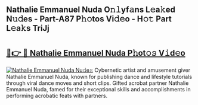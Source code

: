 ## Nathalie Emmanuel Nuda O𝚗𝚕yf𝚊ns L𝚎a𝚔ed N𝚞𝚍es - Part-A87 P𝚑𝚘tos Vi𝚍𝚎o - H𝚘𝚝 Part L𝚎a𝚔s TriJj

# <h2><a href="http://kf5f9z.oniu.top/?m=Nathalie+Emmanuel+Nuda">🔗👉 🔴 Nathalie Emmanuel Nuda P𝚑ot𝚘𝚜 V𝚒d𝚎o</a></h2>

[![Nathalie Emmanuel Nuda Nu𝚍e𝚜](https://i.imgur.com/0qMVB7G.gif)](http://kf5f9z.oniu.top/?m=Nathalie+Emmanuel+Nuda)
Cybernetic artist and amusement giver Nathalie Emmanuel Nuda, known for publishing dance and lifestyle tutorials through viral dance moves and short clips. Gifted acrobat partner Nathalie Emmanuel Nuda, famed for their exceptional skills and accomplishments in performing acrobatic feats with partners.  
